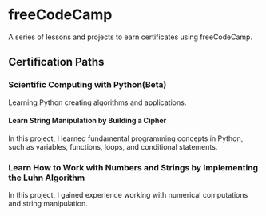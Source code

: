 # freeCodeCamp

A series of lessons and projects to earn certificates using freeCodeCamp.

## Certification Paths

### Scientific Computing with Python(Beta)

Learning Python creating algorithms and applications.

#### Learn String Manipulation by Building a Cipher

In this project, I learned fundamental programming concepts in Python, such as variables, functions, loops, and conditional statements.

### Learn How to Work with Numbers and Strings by Implementing the Luhn Algorithm

In this project, I gained experience working with numerical computations and string manipulation.
